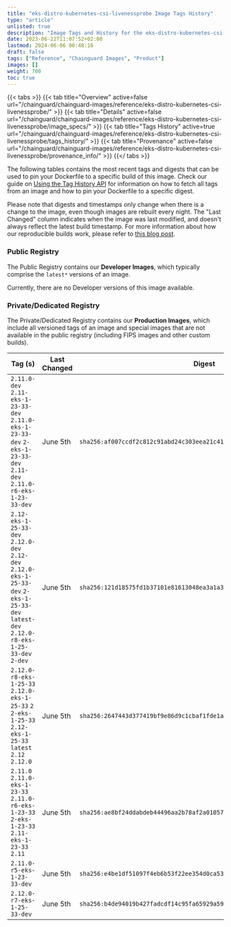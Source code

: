 ```yaml
---
title: "eks-distro-kubernetes-csi-livenessprobe Image Tags History"
type: "article"
unlisted: true
description: "Image Tags and History for the eks-distro-kubernetes-csi-livenessprobe Chainguard Image"
date: 2023-06-22T11:07:52+02:00
lastmod: 2024-06-06 00:48:16
draft: false
tags: ["Reference", "Chainguard Images", "Product"]
images: []
weight: 700
toc: true
---
```


{{< tabs >}}
{{< tab title="Overview" active=false url="/chainguard/chainguard-images/reference/eks-distro-kubernetes-csi-livenessprobe/" >}}
{{< tab title="Details" active=false url="/chainguard/chainguard-images/reference/eks-distro-kubernetes-csi-livenessprobe/image_specs/" >}}
{{< tab title="Tags History" active=true url="/chainguard/chainguard-images/reference/eks-distro-kubernetes-csi-livenessprobe/tags_history/" >}}
{{< tab title="Provenance" active=false url="/chainguard/chainguard-images/reference/eks-distro-kubernetes-csi-livenessprobe/provenance_info/" >}}
{{</ tabs >}}

The following tables contains the most recent tags and digests that can be used to pin your Dockerfile to a specific build of this image. Check our guide on [Using the Tag History API](/chainguard/chainguard-images/using-the-tag-history-api/) for information on how to fetch all tags from an image and how to pin your Dockerfile to a specific digest.

Please note that digests and timestamps only change when there is a change to the image, even though images are rebuilt every night. The "Last Changed" column indicates when the image was last modified, and doesn't always reflect the latest build timestamp. For more information about how our reproducible builds work, please refer to [this blog post](https://www.chainguard.dev/unchained/reproducing-chainguards-reproducible-image-builds).

### Public Registry
The Public Registry contains our **Developer Images**, which typically comprise the `latest*` versions of an image.

Currently, there are no Developer versions of this image available.

### Private/Dedicated Registry
The Private/Dedicated Registry contains our **Production Images**, which include all versioned tags of an image and special images that are not available in the public registry (including FIPS images and other custom builds).

| Tag (s)                                                                                                                                       | Last Changed | Digest                                                                    |
|-----------------------------------------------------------------------------------------------------------------------------------------------|--------------|---------------------------------------------------------------------------|
|  `2.11.0-dev` `2.11-eks-1-23-33-dev` `2.11.0-eks-1-23-33-dev` `2-eks-1-23-33-dev` `2.11-dev` `2.11.0-r6-eks-1-23-33-dev`                      | June 5th     | `sha256:af007ccdf2c812c91abd24c303eea21c41a843d5394aa215dd41ddd49807bf86` |
|  `2.12-eks-1-25-33-dev` `2.12.0-dev` `2.12-dev` `2.12.0-eks-1-25-33-dev` `2-eks-1-25-33-dev` `latest-dev` `2.12.0-r8-eks-1-25-33-dev` `2-dev` | June 5th     | `sha256:121d18575fd1b37101e81613048ea3a1a3b9a3fda86d788e7e874e94ac6b14a0` |
|  `2.12.0-r8-eks-1-25-33` `2.12.0-eks-1-25-33` `2` `2-eks-1-25-33` `2.12-eks-1-25-33` `latest` `2.12` `2.12.0`                                 | June 5th     | `sha256:2647443d377419bf9e86d9c1cbaf1fde1a95409590128eb931d5a770d8c784f4` |
|  `2.11.0` `2.11.0-eks-1-23-33` `2.11.0-r6-eks-1-23-33` `2-eks-1-23-33` `2.11-eks-1-23-33` `2.11`                                              | June 5th     | `sha256:ae8bf24ddabdeb44496aa2b78af2a010576c05022c989947b29f3bff81e9e3b3` |
|  `2.11.0-r5-eks-1-23-33-dev`                                                                                                                  | June 5th     | `sha256:e4be1df51097f4eb6b53f22ee354d0ca531c078f002757ef9f15fa34abbe7e9c` |
|  `2.12.0-r7-eks-1-25-33-dev`                                                                                                                  | June 5th     | `sha256:b4de94019b427fadcdf14c95fa65929a59bbe0bc32541a1f4f993b326bc8dc30` |


